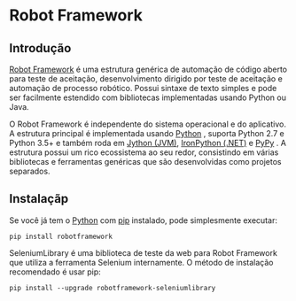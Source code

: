 Robot Framework
===============


Introdução
------------
<a href="http://robotframework.org">Robot Framework</a> é uma estrutura genérica de automação de código aberto para teste de aceitação, desenvolvimento dirigido por teste de aceitação e automação de processo robótico. Possui sintaxe de texto simples e pode ser facilmente estendido com bibliotecas implementadas usando Python ou Java.

O Robot Framework é independente do sistema operacional e do aplicativo. A estrutura principal é implementada usando <a href="http://python.org">Python</a> , suporta Python 2.7 e Python 3.5+ e também roda em <a href="http://jython.org">Jython (JVM)</a>, <a href="http://ironpython.net">IronPython (.NET)</a> e <a href="http://pypy.org">PyPy</a> . A estrutura possui um rico ecossistema ao seu redor, consistindo em várias bibliotecas e ferramentas genéricas que são desenvolvidas como projetos separados.

Instalaçãp
------------

Se você já tem o <a href="http://python.org">Python</a> com <a href="http://pip-installer.org">pip</a> instalado, pode simplesmente executar:
   
    pip install robotframework

SeleniumLibrary é uma biblioteca de teste da web para Robot Framework que utiliza a ferramenta Selenium internamente. O método de instalação recomendado é usar pip:

    pip install --upgrade robotframework-seleniumlibrary
